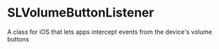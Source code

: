 # SLVolumeButtonListener
A class for iOS that lets apps intercept events from the device's volume buttons
